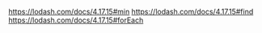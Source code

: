 https://lodash.com/docs/4.17.15#min
https://lodash.com/docs/4.17.15#find
https://lodash.com/docs/4.17.15#forEach